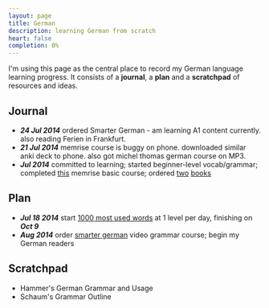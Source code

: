 ```yaml
---
layout: page
title: German
description: learning German from scratch
heart: false
completion: 0%
---
```


I'm using this page as the central place to record my German language learning progress.  It consists of a **journal**, a **plan** and a **scratchpad** of resources and ideas.

## Journal

[comment]: <#> ( date +"***%B %Y***" )

+ ***24 Jul 2014*** ordered Smarter German - am learning A1 content currently.  also reading Ferien in Frankfurt.
+ ***21 Jul 2014*** memrise course is buggy on phone.  downloaded similar anki deck to phone.  also got michel thomas german course on MP3.
+ ***Jul 2014*** committed to learning; started beginner-level vocab/grammar; completed [this](http://www.memrise.com/course/79104/learn-basic-german/) memrise basic course; ordered [two](http://www.amazon.co.uk/gp/product/1494337614/ref=oh_aui_detailpage_o00_s00?ie=UTF8&psc=1) [books](http://www.amazon.co.uk/gp/product/3589015012/ref=oh_aui_detailpage_o01_s00?ie=UTF8&psc=1)

## Plan

+ ***Jul 18 2014*** start [1000 most used words](http://www.memrise.com/course/46/1000-words-of-elementary-german-2/) at 1 level per day, finishing on ***Oct 9***
+ ***Aug 2014*** order [smarter german](http://smartergerman.com/) video grammar course; begin my German readers



## Scratchpad

+ Hammer's German Grammar and Usage
+ Schaum's Grammar Outline
